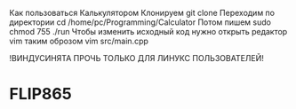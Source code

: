 Как пользоваться Калькулятором
Клонируем git clone
Переходим по директории cd /home/pc/Programming/Calculator
Потом пишем sudo chmod 755 ./run
Чтобы изменить исходный код нужно открыть редактор vim таким оброзом vim src/main.cpp

!ВИНДУСИНЯТА ПРОЧЬ ТОЛЬКО ДЛЯ ЛИНУКС ПОЛЬЗОВАТЕЛЕЙ!
# FLIP865
